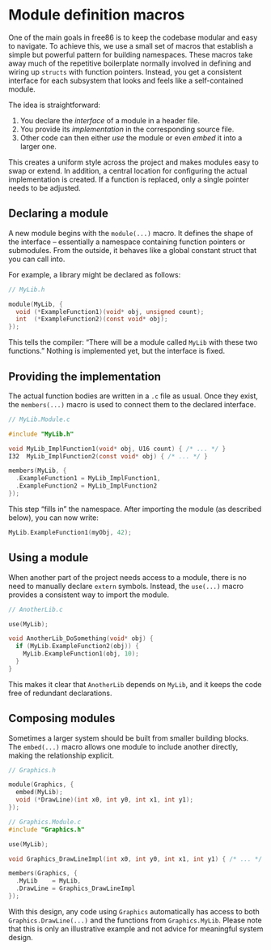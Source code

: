 # Module definition macros

One of the main goals in free86 is to keep the codebase modular and easy to navigate. To achieve this, we use a small set of macros that establish a simple but powerful pattern for building namespaces. These macros take away much of the repetitive boilerplate normally involved in defining and wiring up `structs` with function pointers. Instead, you get a consistent interface for each subsystem that looks and feels like a self-contained module.

The idea is straightforward:

1. You declare the _interface_ of a module in a header file.
2. You provide its _implementation_ in the corresponding source file.
3. Other code can then either _use_ the module or even _embed_ it into a larger one.

This creates a uniform style across the project and makes modules easy to swap or extend. In addition, a central location for configuring the actual implementation is created. If a function is replaced, only a single pointer needs to be adjusted.


## Declaring a module

A new module begins with the `module(...)` macro. It defines the shape of the interface – essentially a namespace containing function pointers or submodules. From the outside, it behaves like a global constant struct that you can call into.

For example, a library might be declared as follows:

```c
// MyLib.h

module(MyLib, {
  void (*ExampleFunction1)(void* obj, unsigned count);
  int  (*ExampleFunction2)(const void* obj);
});
```

This tells the compiler: “There will be a module called `MyLib` with these two functions.” Nothing is implemented yet, but the interface is fixed.


## Providing the implementation

The actual function bodies are written in a `.c` file as usual. Once they exist, the `members(...)` macro is used to connect them to the declared interface.

```c
// MyLib.Module.c

#include "MyLib.h"

void MyLib_ImplFunction1(void* obj, U16 count) { /* ... */ }
I32  MyLib_ImplFunction2(const void* obj) { /* ... */ }

members(MyLib, {
  .ExampleFunction1 = MyLib_ImplFunction1,
  .ExampleFunction2 = MyLib_ImplFunction2
});
```

This step “fills in” the namespace. After importing the module (as described below), you can now write:

```c
MyLib.ExampleFunction1(myObj, 42);
```


## Using a module
When another part of the project needs access to a module, there is no need to manually declare `extern` symbols. Instead, the `use(...)` macro provides a consistent way to import the module.

```c
// AnotherLib.c

use(MyLib);

void AnotherLib_DoSomething(void* obj) {
  if (MyLib.ExampleFunction2(obj)) {
    MyLib.ExampleFunction1(obj, 10);
  }
}
```

This makes it clear that `AnotherLib` depends on `MyLib`, and it keeps the code free of redundant declarations.


## Composing modules

Sometimes a larger system should be built from smaller building blocks. The `embed(...)` macro allows one module to include another directly, making the relationship explicit.

```c
// Graphics.h

module(Graphics, {
  embed(MyLib);
  void (*DrawLine)(int x0, int y0, int x1, int y1);
});
```

```c
// Graphics.Module.c
#include "Graphics.h"

use(MyLib);

void Graphics_DrawLineImpl(int x0, int y0, int x1, int y1) { /* ... */ }

members(Graphics, {
  .MyLib    = MyLib,
  .DrawLine = Graphics_DrawLineImpl
});
```

With this design, any code using `Graphics` automatically has access to both `Graphics.DrawLine(...)` and the functions from `Graphics.MyLib`. Please note that this is only an illustrative example and not advice for meaningful system design.

